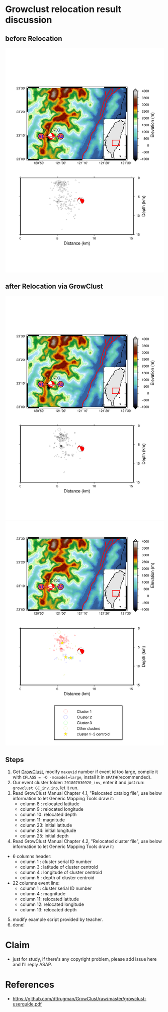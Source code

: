# Growclust relocation result discussion 

## before Relocation

![](focal_profile.png)

## after Relocation via GrowClust

![](focal_profile_gc.png)
![](focal_profile_clust.png)

## Steps

1. Get [GrowClust](https://github.com/dttrugman/GrowClust.git), modify `maxevid` number if event id too large, compile it with `CFLAGS = -O -mcmodel=large`, install it in `$PATH`(recommended).
2. Our event cluster folder: `201807030920_inv`, enter it and just run: `growclust GC_inv.inp`, let it run.
3. Read GrowClust Manual Chapter 4.1, "Relocated catalog file", use below information to let Generic Mapping Tools draw it:
    - column 8 : relocated latitude
    - column 9 : relocated longitude
    - column 10: relocated depth
    - column 11: magnitude
    - column 23: initial latitude
    - column 24: initial longitude
    - column 25: initial depth
4. Read GrowClust Manual Chapter 4.2, "Relocated cluster file", use below information to let Generic Mapping Tools draw it:
  - 6 columns header:
    + column 1 : cluster serial ID number
    + column 3 : latitude of cluster centroid
    + column 4 : longitude of cluster centroid
    + column 5 : depth of cluster centroid
  - 22 columns event line:
    + column 1 : cluster serial ID number
    + column 4 : magnitude
    + column 11: relocated latitude
    + column 12: relocated longitude
    + column 13: relocated depth
5. modify example script provided by teacher.
6. done!

# Claim

* just for study, if there's any copyright problem, please add issue here and I'll reply ASAP.

# References

* https://github.com/dttrugman/GrowClust/raw/master/growclust-userguide.pdf
